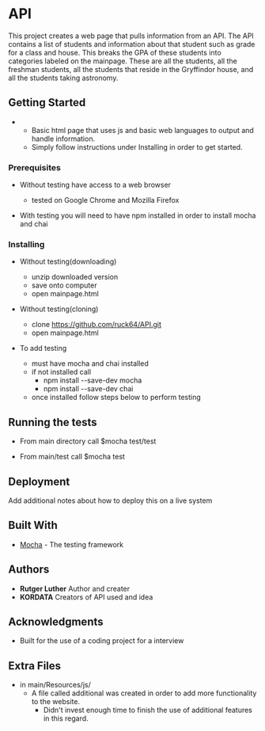 # API

This project creates a web page that pulls information from an API. The API contains a list of students and information about that student such as grade for a class and house. This breaks the GPA of these students into categories labeled on the mainpage. These are all the students, all the freshman students, all the students that reside in the Gryffindor house, and all the students taking astronomy.

## Getting Started

* - Basic html page that uses js and basic web languages to output and handle information. 
  - Simply follow instructions under Installing in order to get started.

### Prerequisites

* Without testing have access to a web browser
    - tested on Google Chrome and Mozilla Firefox

* With testing you will need to have npm installed in order to install mocha and chai

### Installing

* Without testing(downloading)
    - unzip downloaded version
    - save onto computer
    - open mainpage.html
* Without testing(cloning)
    - clone https://github.com/ruck64/API.git
    - open mainpage.html

* To add testing
    - must have mocha and chai installed
    - if not installed call 
        - npm install --save-dev mocha
        - npm install --save-dev chai
    - once installed follow steps below to perform testing

## Running the tests

* From main directory call
    $mocha test/test

* From main/test call
    $mocha test

## Deployment

Add additional notes about how to deploy this on a live system

## Built With

* [Mocha](http://www.mochasjs.org) - The testing framework

## Authors

* **Rutger Luther**  Author and creater
* **KORDATA** Creators of API used and idea



## Acknowledgments

* Built for the use of a coding project for a interview

## Extra Files
 
 * in main/Resources/js/
    - A file called additional was created in order to add more functionality to the website. 
        - Didn't invest enough time to finish the use of additional features in this regard.
